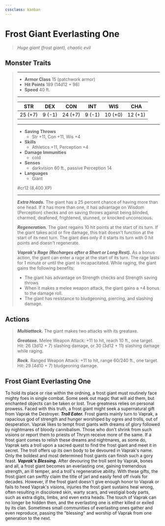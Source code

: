 ```yaml
---
cssclass: kanban
---
```


# Frost Giant Everlasting One
>*Huge giant (frost giant), chaotic evil*
## Monster Traits
>___
>- **Armor Class** 15 (patchwork armor)
>- **Hit Points** 189 (14d12 + 98)
>- **Speed** 40 ft.
>___
>|STR|DEX|CON|INT|WIS|CHA|
>|:---:|:---:|:---:|:---:|:---:|:---:|
>|25 (+7)|9 (-1)|24 (+7)|9 (-1)|10 (+0)|12 (+1)|
>___
>- **Saving Throws**
>	 - Str +11, Con +11, Wis +4
>- **Skills**
>	 - Athletics +11, Perception +4
>- **Damage Immunities**
>	 - cold
>- **Senses**
>	 - darkvision 60 ft., passive Perception 14
>- **Languages**
>	 - Giant
>
> #cr12 (8,400 XP)
>___
>***Extra Heads.*** The giant has a 25 percent chance of having more than one head. If it has more than one, it has advantage on Wisdom (Perception) checks and on saving throws against being blinded, charmed, deafened, frightened, stunned, or knocked unconscious.  
>
>***Regeneration.*** The giant regains 10 hit points at the start of its turn. If the giant takes acid or fire damage, this trait doesn't function at the start of its next turn. The giant dies only if it starts its turn with 0 hit points and doesn't regenerate.  
>
>***Vaprak's Rage (Recharges after a Short or Long Rest).*** As a bonus action, the giant can enter a rage at the start of its turn. The rage lasts for 1 minute or until the giant is incapacitated. While raging, the giant gains the following benefits:  
>- The giant has advantage on Strength checks and Strength saving throws  
>- When it makes a melee weapon attack, the giant gains a +4 bonus to the damage roll.  
>- The giant has resistance to bludgeoning, piercing, and slashing damage.  
>
## Actions
>***Multiattack.*** The giant makes two attacks with its greataxe.  
>
>***Greataxe.*** Melee Weapon Attack: +11 to hit, reach 10 ft., one target. Hit: 26 (3d12 + 7) slashing damage, or 30 (3d12 + 11) slashing damage while raging.  
>
>***Rock.*** Ranged Weapon Attack: +11 to hit, range 60/240 ft., one target. Hit: 29 (4d10 + 7) bludgeoning damage.
## Frost Giant Everlasting One
To hold its place or rise within the ordning, a frost giant must routinely face mighty foes in single combat. Some seek out magic that will aid them, but enchanted objects can be taken or lost. True greatness relies on personal prowess. Faced with this truth, a frost giant might seek a supernatural gift from Vaprak the Destroyer.
***Troll Eater.***  Frost giants mainly turn to Vaprak, a rapacious god of strength and hunger worshiped by ogres and trolls, out of desperation. Vaprak likes to tempt frost giants with dreams of glory followed by nightmares of bloody cannibalism. Those who don't shrink from such visions or report them to priests of Thrym receive more of the same. If a frost giant comes to relish these dreams and nightmares, as some do, Vaprak sets a troll upon a sacred quest to find the frost giant and meet it in secret. The troll offers up its own body to be devoured in Vaprak's name. Only the boldest and most determined frost giants can finish such a gory feast.
***Vaprak's Blessing.***  After devouring the troll sent by Vaprak, bones and all, a frost giant becomes an everlasting one, gaining tremendous strength, an ill temper, and a troll's regenerative ability. With these gifts, the frost giant can swiftly claim the title of jarl and easily fend off rivals for decades. However, if the frost giant doesn't give enough honor to Vaprak or fails to heed Vaprak's visions, injuries the frost giant sustains heal wrong, often resulting in discolored skin, warty scars, and vestigial body parts, such as extra digits, limbs, and even extra heads. The touch of Vaprak can no longer be hidden then, and the everlasting one is either killed or exiled by its clan. Sometimes small communities of everlasting ones gather and even reproduce, passing the "blessing" and worship of Vaprak from one generation to the next.